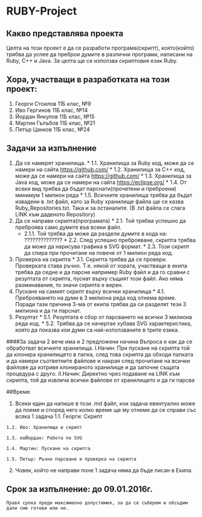 # RUBY-Project
## Какво представлява проекта
  Целта на този проект е да се разработи програма(скрипт), която(който)
трябва да успее да преброи думите в различни програми, написани на Ruby,
C++ и Java. За целта ще се използва скриптовия език Ruby.

## Хора, участващи в разработката на този проект:

1. Георги Стоилов 11Б клас, №9
2. Иво Гергинов 11Б клас, №14
3. Йордан Янкулов 11Б клас, №15
4. Мартин Гълъбов 11Б клас, №21
5. Петър Цанков 11Б клас, №24

## Задачи за изпълнение
  1. Да се намерят хранилища.
    * 1.1. Хранилища за Ruby код, може да се намери на сайта https://github.com/
    * 1.2. Хранилища за C++ код, може да се намери на сайта https://github.com/
    * 1.3. Хранилища за Java код, може да се намери на сайта https://eclipse.org/
    * 1.4. От всеки вид трябва да бъдат парснати(прочетени и преброени) минимум
        1 милион реда
    * 1.5. Всичките хранилища трябва да бъдат извадени в .txt файл, като за Ruby
        хранилище файла ще се казва Ruby_Repositories.txt. Така и за останалите.
        (В .txt файла се слага LINK към даденото Repository)
  2. Да се направи скрипта(програмата)
    * 2.1. Той трябва успешно да преброява само думите във всеки файл.
      * 2.1.1. Той трябва да може да раздели думите в кода на: ??????????????
    * 2.2. След успешно преброяване, скрипта трябва да може да нарисува графика в
        SVG формат.
    * 2.3. Този скрипт да спира при прочитане на повече от 1 милион реда код.
  3. Проверка на скрипта
    * 3.1. Скрипта трябва да се провери. Проверката става ръчно. Т.е. някой от
        хората, участващи в екипа трябва да седне и да парсне например Ruby
        файл и да го сравни с резултата от скрипта, пуснат върху същият този
        файл. Ако няма разминавания, то значи скрипта е верен.
  4. Пускане на самият скрипт върху всички хранилища
    * 4.1. Преброяването на думи в 3 милиона реда код отнема време. Поради тази
        причина 3-ма от екипа трябва да си разделят тези 3 милиона и да ги
        парснат.
  5. Резултат
    * 5.1. Резултата е сбор от парсването на всички 3 милиона реда код.
    * 5.2. Трябва да се начертае хубава SVG характеристика, която да показва кои
        думи са най-използваните в трите езика.

####За задача 2 вече има и 2 предложени начина
    Въпроса е как да се обработват всичките хранилища.
    I.Начин:
      При пускане на скрипта той да клонира хранилището в папка, след това скрипта
      да обходи папката и да намери съответните файлове и накрая след прочитане на
      всички файлове да изтривя клонираното хранилище и да започне същата процедура
      с друго.
    II.Начин:
      Директно чрез подаване на LINK към скрипта, той да извлича всички файлове
      от хранилището и да ги парсва

##Време
  1. Всеки един да напише в този .md файл, кои задача евентуално може да поеме и
    според него колко време ще му отнеме да се справи със всяка 1 задача
    1.1. Георги: Скрипт

    1.2. Иво: Хранилища и скрипт

    1.3. eoЙордан: Работа по SVG

    1.4. Мартин: Пускане на скрипта

    1.5. Петър: Ръчно парсване и проверка на скрипта
  2. Човек, който не направи поне 1 задача няма да бъде писан в Екипа.

## Срок за изпълнение: до 09.01.2016г.
    Правя срока преди максимално допустимия, за да се съберем и обсъдим дали сме готови или не.
